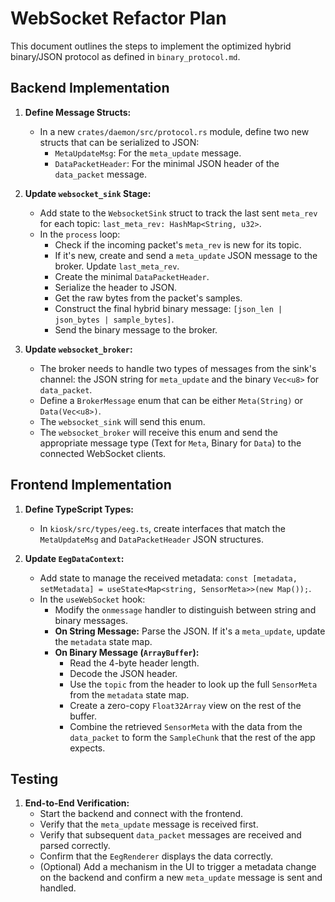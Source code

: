 # WebSocket Refactor Plan

This document outlines the steps to implement the optimized hybrid binary/JSON protocol as defined in `binary_protocol.md`.

## Backend Implementation

1.  **Define Message Structs:**
    *   In a new `crates/daemon/src/protocol.rs` module, define two new structs that can be serialized to JSON:
        *   `MetaUpdateMsg`: For the `meta_update` message.
        *   `DataPacketHeader`: For the minimal JSON header of the `data_packet` message.

2.  **Update `websocket_sink` Stage:**
    *   Add state to the `WebsocketSink` struct to track the last sent `meta_rev` for each topic: `last_meta_rev: HashMap<String, u32>`.
    *   In the `process` loop:
        *   Check if the incoming packet's `meta_rev` is new for its topic.
        *   If it's new, create and send a `meta_update` JSON message to the broker. Update `last_meta_rev`.
        *   Create the minimal `DataPacketHeader`.
        *   Serialize the header to JSON.
        *   Get the raw bytes from the packet's samples.
        *   Construct the final hybrid binary message: `[json_len | json_bytes | sample_bytes]`.
        *   Send the binary message to the broker.

3.  **Update `websocket_broker`:**
    *   The broker needs to handle two types of messages from the sink's channel: the JSON string for `meta_update` and the binary `Vec<u8>` for `data_packet`.
    *   Define a `BrokerMessage` enum that can be either `Meta(String)` or `Data(Vec<u8>)`.
    *   The `websocket_sink` will send this enum.
    *   The `websocket_broker` will receive this enum and send the appropriate message type (Text for `Meta`, Binary for `Data`) to the connected WebSocket clients.

## Frontend Implementation

1.  **Define TypeScript Types:**
    *   In `kiosk/src/types/eeg.ts`, create interfaces that match the `MetaUpdateMsg` and `DataPacketHeader` JSON structures.

2.  **Update `EegDataContext`:**
    *   Add state to manage the received metadata: `const [metadata, setMetadata] = useState<Map<string, SensorMeta>>(new Map());`.
    *   In the `useWebSocket` hook:
        *   Modify the `onmessage` handler to distinguish between string and binary messages.
        *   **On String Message:** Parse the JSON. If it's a `meta_update`, update the `metadata` state map.
        *   **On Binary Message (`ArrayBuffer`):**
            *   Read the 4-byte header length.
            *   Decode the JSON header.
            *   Use the `topic` from the header to look up the full `SensorMeta` from the `metadata` state map.
            *   Create a zero-copy `Float32Array` view on the rest of the buffer.
            *   Combine the retrieved `SensorMeta` with the data from the `data_packet` to form the `SampleChunk` that the rest of the app expects.

## Testing

1.  **End-to-End Verification:**
    *   Start the backend and connect with the frontend.
    *   Verify that the `meta_update` message is received first.
    *   Verify that subsequent `data_packet` messages are received and parsed correctly.
    *   Confirm that the `EegRenderer` displays the data correctly.
    *   (Optional) Add a mechanism in the UI to trigger a metadata change on the backend and confirm a new `meta_update` message is sent and handled.
